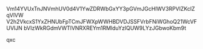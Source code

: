 Vm14YVUxTnJNVmhUV0d4V1YwZDRWbGxYY3pGVmJGcHlWV3RPVlZKclZqVlVW
V2h2VkcxS1YxZHNUbFpTCmJFWXpWWHBDVDJSSFVrbFNiWGhoQ21WcVFUVlJN
bVIzWkRGdmVWTlVNRXREYm1RMlduYzlQUW9LYzJGbwoKbm9t

qxc